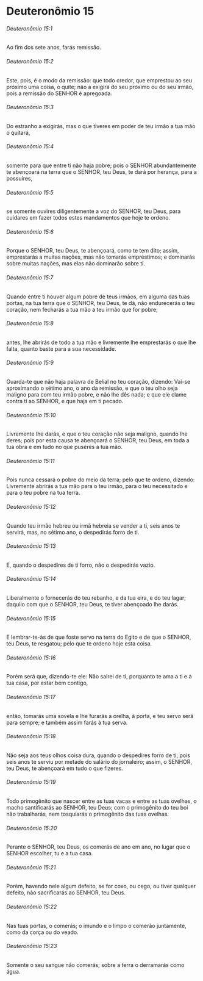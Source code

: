 # Deuteronômio 15

###### Deuteronômio 15:1

Ao fim dos sete anos, farás remissão.

###### Deuteronômio 15:2

Este, pois, é o modo da remissão: que todo credor, que emprestou ao seu próximo uma coisa, o quite; não a exigirá do seu próximo ou do seu irmão, pois a remissão do SENHOR é apregoada.

###### Deuteronômio 15:3

Do estranho a exigirás, mas o que tiveres em poder de teu irmão a tua mão o quitará,

###### Deuteronômio 15:4

somente para que entre ti não haja pobre; pois o SENHOR abundantemente te abençoará na terra que o SENHOR, teu Deus, te dará por herança, para a possuíres,

###### Deuteronômio 15:5

se somente ouvires diligentemente a voz do SENHOR, teu Deus, para cuidares em fazer todos estes mandamentos que hoje te ordeno.

###### Deuteronômio 15:6

Porque o SENHOR, teu Deus, te abençoará, como te tem dito; assim, emprestarás a muitas nações, mas não tomarás empréstimos; e dominarás sobre muitas nações, mas elas não dominarão sobre ti.

###### Deuteronômio 15:7

Quando entre ti houver algum pobre de teus irmãos, em alguma das tuas portas, na tua terra que o SENHOR, teu Deus, te dá, não endurecerás o teu coração, nem fecharás a tua mão a teu irmão que for pobre;

###### Deuteronômio 15:8

antes, lhe abrirás de todo a tua mão e livremente lhe emprestarás o que lhe falta, quanto baste para a sua necessidade.

###### Deuteronômio 15:9

Guarda-te que não haja palavra de Belial no teu coração, dizendo: Vai-se aproximando o sétimo ano, o ano da remissão, e que o teu olho seja maligno para com teu irmão pobre, e não lhe dês nada; e que ele clame contra ti ao SENHOR, e que haja em ti pecado.

###### Deuteronômio 15:10

Livremente lhe darás, e que o teu coração não seja maligno, quando lhe deres; pois por esta causa te abençoará o SENHOR, teu Deus, em toda a tua obra e em tudo no que puseres a tua mão.

###### Deuteronômio 15:11

Pois nunca cessará o pobre do meio da terra; pelo que te ordeno, dizendo: Livremente abrirás a tua mão para o teu irmão, para o teu necessitado e para o teu pobre na tua terra.

###### Deuteronômio 15:12

Quando teu irmão hebreu ou irmã hebreia se vender a ti, seis anos te servirá, mas, no sétimo ano, o despedirás forro de ti.

###### Deuteronômio 15:13

E, quando o despedires de ti forro, não o despedirás vazio.

###### Deuteronômio 15:14

Liberalmente o fornecerás do teu rebanho, e da tua eira, e do teu lagar; daquilo com que o SENHOR, teu Deus, te tiver abençoado lhe darás.

###### Deuteronômio 15:15

E lembrar-te-ás de que foste servo na terra do Egito e de que o SENHOR, teu Deus, te resgatou; pelo que te ordeno hoje esta coisa.

###### Deuteronômio 15:16

Porém será que, dizendo-te ele: Não sairei de ti, porquanto te ama a ti e a tua casa, por estar bem contigo,

###### Deuteronômio 15:17

então, tomarás uma sovela e lhe furarás a orelha, à porta, e teu servo será para sempre; e também assim farás à tua serva.

###### Deuteronômio 15:18

Não seja aos teus olhos coisa dura, quando o despedires forro de ti; pois seis anos te serviu por metade do salário do jornaleiro; assim, o SENHOR, teu Deus, te abençoará em tudo o que fizeres.

###### Deuteronômio 15:19

Todo primogênito que nascer entre as tuas vacas e entre as tuas ovelhas, o macho santificarás ao SENHOR, teu Deus; com o primogênito do teu boi não trabalharás, nem tosquiarás o primogênito das tuas ovelhas.

###### Deuteronômio 15:20

Perante o SENHOR, teu Deus, os comerás de ano em ano, no lugar que o SENHOR escolher, tu e a tua casa.

###### Deuteronômio 15:21

Porém, havendo nele algum defeito, se for coxo, ou cego, ou tiver qualquer defeito, não sacrificarás ao SENHOR, teu Deus.

###### Deuteronômio 15:22

Nas tuas portas, o comerás; o imundo e o limpo o comerão juntamente, como da corça ou do veado.

###### Deuteronômio 15:23

Somente o seu sangue não comerás; sobre a terra o derramarás como água.

